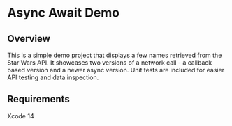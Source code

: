 # Async Await Demo

## Overview

This is a simple demo project that displays a few names retrieved from the Star Wars API. It showcases two versions of a network call - a callback based version and a newer async version. Unit tests are included for easier API testing and data inspection.

## Requirements

Xcode 14
